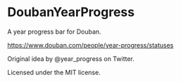 # DoubanYearProgress

A year progress bar for Douban.

https://www.douban.com/people/year-progress/statuses

Original idea by @year_progress on Twitter.

Licensed under the MIT license.
